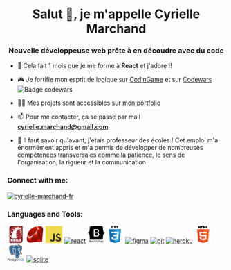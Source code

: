 <h1 align="center">Salut 👋, je m'appelle Cyrielle Marchand</h1>
<h3 align="center">Nouvelle développeuse web prête à en découdre avec du code</h3>

- 🌱 Cela fait 1 mois que je me forme à **React** et j'adore !!

- :video_game: Je fortifie mon esprit de logique sur [CodinGame](https://www.codingame.com/profile/80b669ca65b655210c5912b1ede804b28855065) et sur [Codewars](https://www.codewars.com/users/Cyrielleiryc)
![Badge codewars](https://www.codewars.com/users/Cyrielleiryc/badges/small)

- 👨‍💻 Mes projets sont accessibles sur [mon portfolio](https://troopl.com/cyriellemarchand) 

- 📫 Pour me contacter, ça se passe par mail **cyrielle.marchand@gmail.com**

- 📄 Il faut savoir qu'avant, j'étais professeur des écoles ! Cet emploi m'a énormément appris et m'a permis de développer de nombreuses compétences transversales comme la patience, le sens de l'organisation, la rigueur et la communication. 

<h3 align="left">Connect with me:</h3>
<p align="left">
<a href="https://linkedin.com/in/cyrielle-marchand-fr" target="blank"><img align="center" src="https://raw.githubusercontent.com/rahuldkjain/github-profile-readme-generator/master/src/images/icons/Social/linked-in-alt.svg" alt="cyrielle-marchand-fr" height="30" width="40" /></a>
</p>

<h3 align="left">Languages and Tools:</h3>
<p align="left"><a href="https://rubyonrails.org" target="_blank" rel="noreferrer"><img src="https://raw.githubusercontent.com/devicons/devicon/master/icons/rails/rails-original-wordmark.svg" alt="rails" width="40" height="40"/></a> <a href="https://www.ruby-lang.org/en/" target="_blank" rel="noreferrer"> <img src="https://raw.githubusercontent.com/devicons/devicon/master/icons/ruby/ruby-original.svg" alt="ruby" width="40" height="40"/></a> <a href="https://developer.mozilla.org/en-US/docs/Web/JavaScript" target="_blank" rel="noreferrer"> <img src="https://raw.githubusercontent.com/devicons/devicon/master/icons/javascript/javascript-original.svg" alt="javascript" width="40" height="40"/></a> <a href="https://react.dev/" target="_blank" rel="noreferrer"> <img src="https://upload.wikimedia.org/wikipedia/commons/a/a7/React-icon.svg" alt="react" width="40" height="40"/></a> <a href="https://getbootstrap.com" target="_blank" rel="noreferrer"> <img src="https://raw.githubusercontent.com/devicons/devicon/master/icons/bootstrap/bootstrap-plain-wordmark.svg" alt="bootstrap" width="40" height="40"/></a> <a href="https://www.w3schools.com/css/" target="_blank" rel="noreferrer"> <img src="https://raw.githubusercontent.com/devicons/devicon/master/icons/css3/css3-original-wordmark.svg" alt="css3" width="40" height="40"/></a> <a href="https://www.figma.com/" target="_blank" rel="noreferrer"> <img src="https://www.vectorlogo.zone/logos/figma/figma-icon.svg" alt="figma" width="40" height="40"/></a> <a href="https://git-scm.com/" target="_blank" rel="noreferrer"> <img src="https://www.vectorlogo.zone/logos/git-scm/git-scm-icon.svg" alt="git" width="40" height="40"/></a> <a href="https://heroku.com" target="_blank" rel="noreferrer"> <img src="https://www.vectorlogo.zone/logos/heroku/heroku-icon.svg" alt="heroku" width="40" height="40"/></a> <a href="https://www.w3.org/html/" target="_blank" rel="noreferrer"> <img src="https://raw.githubusercontent.com/devicons/devicon/master/icons/html5/html5-original-wordmark.svg" alt="html5" width="40" height="40"/></a>  <a href="https://www.postgresql.org" target="_blank" rel="noreferrer"> <img src="https://raw.githubusercontent.com/devicons/devicon/master/icons/postgresql/postgresql-original-wordmark.svg" alt="postgresql" width="40" height="40"/></a>  <a href="https://www.sqlite.org/" target="_blank" rel="noreferrer"> <img src="https://www.vectorlogo.zone/logos/sqlite/sqlite-icon.svg" alt="sqlite" width="40" height="40"/></a>  </p>

